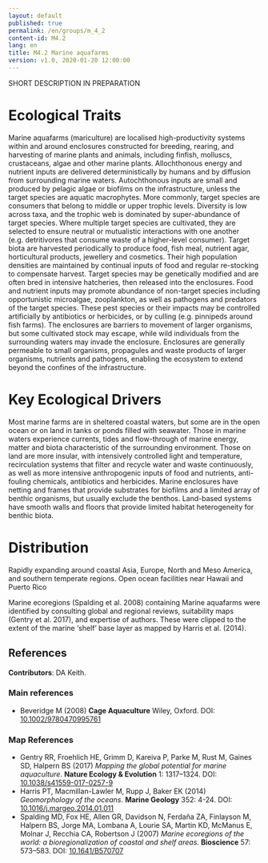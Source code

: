 ```yaml
---
layout: default
published: true
permalink: /en/groups/m_4_2
content-id: M4.2
lang: en
title: M4.2 Marine aquafarms
version: v1.0, 2020-01-20 12:00:00
---
```


SHORT DESCRIPTION IN PREPARATION

# Ecological Traits
 
Marine aquafarms (mariculture) are localised high-productivity systems within and around enclosures constructed for breeding, rearing, and harvesting of marine plants and animals, including finfish, molluscs, crustaceans, algae and other marine plants. Allochthonous energy and nutrient inputs are delivered deterministically by humans and by diffusion from surrounding marine waters. Autochthonous inputs are small and produced by pelagic algae or biofilms on the infrastructure, unless the target species are aquatic macrophytes. More commonly, target species are consumers that belong to middle or upper trophic levels. Diversity is low across taxa, and the trophic web is dominated by super-abundance of target species. Where multiple target species are cultivated, they are selected to ensure neutral or mutualistic interactions with one another (e.g. detritivores that consume waste of a higher-level consumer). Target biota are harvested periodically to produce food, fish meal, nutrient agar, horticultural products, jewellery and cosmetics.  Their high population densities are maintained by continual inputs of food and regular re-stocking to compensate harvest. Target species may be genetically modified and are often bred in intensive hatcheries, then released into the enclosures. Food and nutrient inputs may promote abundance of non-target species including opportunistic microalgae, zooplankton, as well as pathogens and predators of the target species. These pest species or their impacts may be controlled artificially by antibiotics or herbicides, or by culling (e.g. pinnipeds around fish farms). The enclosures are barriers to movement of larger organisms, but some cultivated stock may escape, while wild individuals from the surrounding waters may invade the enclosure. Enclosures are generally permeable to small organisms, propagules and waste products of larger organisms, nutrients and pathogens, enabling the ecosystem to extend beyond the confines of the infrastructure.
 
# Key Ecological Drivers
 
Most marine farms are in sheltered coastal waters, but some are in the open ocean or on land in tanks or ponds filled with seawater. Those in marine waters experience currents, tides and flow-through of marine energy, matter and biota characteristic of the surrounding environment. Those on land are more insular, with intensively controlled light and temperature, recirculation systems that filter and recycle water and waste continuously, as well as more intensive anthropogenic inputs of food and nutrients, anti-fouling chemicals, antibiotics and herbicides. Marine enclosures have netting and frames that provide substrates for biofilms and a limited array of benthic organisms, but usually exclude the benthos. Land-based systems have smooth walls and floors that provide limited habitat heterogeneity for benthic biota.
 
# Distribution
 
Rapidly expanding around coastal Asia, Europe, North and Meso America, and southern temperate regions. Open ocean facilities near Hawaii and Puerto Rico

Marine ecoregions (Spalding et al. 2008) containing Marine aquafarms were identified by consulting global and regional reviews, suitability maps (Gentry et al. 2017), and expertise of authors. These were clipped to the extent of the marine ‘shelf’ base layer as mapped by Harris et al. (2014).

## References

**Contributors**: DA Keith.

### Main references
* Beveridge M  (2008) **Cage Aquaculture** Wiley, Oxford. DOI: [10.1002/9780470995761](http://doi.org/10.1002/9780470995761)

### Map References
* Gentry RR, Froehlich HE, Grimm D, Kareiva P, Parke M, Rust M, Gaines SD, Halpern BS  (2017) *Mapping the global potential for marine aquaculture*. **Nature Ecology & Evolution** 1: 1317–1324. DOI: [10.1038/s41559-017-0257-9](http://doi.org/10.1038/s41559-017-0257-9)
* Harris PT, Macmillan-Lawler M, Rupp J, Baker EK  (2014) *Geomorphology of the oceans*. **Marine Geology** 352: 4-24. DOI: [10.1016/j.margeo.2014.01.011](http://doi.org/10.1016/j.margeo.2014.01.011)
* Spalding MD, Fox HE, Allen GR, Davidson N, Ferdaña ZA, Finlayson M, Halpern BS, Jorge MA, Lombana A, Lourie SA, Martin KD, McManus E, Molnar J, Recchia CA, Robertson J  (2007) *Marine ecoregions of the world: a bioregionalization of coastal and shelf areas*. **Bioscience** 57: 573–583. DOI: [10.1641/B570707](http://doi.org/10.1641/B570707)


